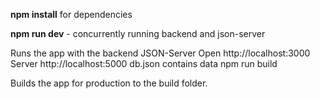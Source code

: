 __npm install__ for dependencies

__npm run dev__ - concurrently running backend and json-server

Runs the app with the backend JSON-Server
Open http://localhost:3000 
Server http://localhost:5000 db.json contains data
npm run build

Builds the app for production to the build folder.
